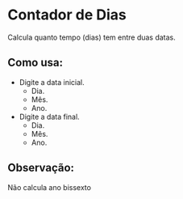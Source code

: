 # Contador de Dias
Calcula quanto tempo (dias) tem entre duas datas.

## Como usa:
- Digite a data inicial.
  - Dia.
  - Mês.
  - Ano.
- Digite a data final. 
  - Dia.
  - Mês.
  - Ano.

## Observação:
Não calcula ano bissexto
